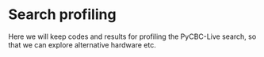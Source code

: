 # Search profiling

Here we will keep codes and results for profiling the PyCBC-Live search, so that we can explore alternative hardware etc.
